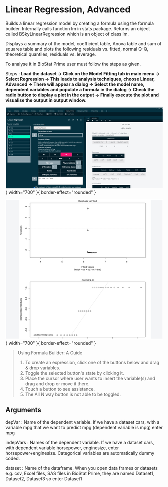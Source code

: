 # Linear Regression, Advanced

Builds a linear regression model by creating a formula using the formula builder. Internally calls function lm in stats package. Returns an object called BSkyLinearRegression which is an object of class lm. 

Displays a summary of the model, coefficient table, Anova table and sum of squares table and plots the following residuals vs. fitted, normal Q-Q, theoretical quantiles, residuals vs. leverage.

To analyse it in BioStat Prime user must follow the steps as given.

Steps
: __Load the dataset -> Click on the Model Fitting tab in main menu -> Select Regression -> This leads to analysis techniques, choose Linear, Advanced -> There will appear a dialog -> Select the model name, dependent variables and populate a formula in the dialog -> Check the radio button to display a plot in the output -> Finally execute the plot and visualise the output in output window.__

![alt text](screenshots/image201.png){ width="700" }{ border-effect="rounded" }

![alt text](screenshots/image202.png){ width="700" }{ border-effect="rounded" }

> Using Formula Builder: A Guide
>1.	To create an expression, click one of the buttons below and drag & drop variables.
>2.	Toggle the selected button's state by clicking it.
>3.	Place the cursor where user wants to insert the variable(s) and drag and drop or move it there.
>4.	Touch a button to see assistance.
>5.	The All N way button is not able to be toggled.

## Arguments

depVar
: Name of the dependent variable. If we have a dataset cars, with a variable mpg that we want to predict mpg (dependent variable is mpg) enter mpg

indepVars
: Names of the dependent variable. If we have a dataset cars, with dependent variable horsepower, enginesize, enter horsepower+enginesize. Categorical variables are automatically dummy coded.

dataset
: Name of the dataframe. When you open data frames or datasets e.g. csv, Excel files, SAS files in BioStat Prime, they are named Dataset1, Dataset2, Dataset3 so enter Dataset1

